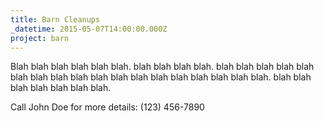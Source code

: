 ```yaml
---
title: Barn Cleanups
_datetime: 2015-05-07T14:00:00.000Z
project: barn
---
```



Blah blah blah blah blah blah. blah blah blah blah. blah blah blah blah blah blah blah blah blah blah blah blah blah blah blah blah blah blah. blah blah blah blah blah blah blah.

Call John Doe for more details: (123) 456-7890